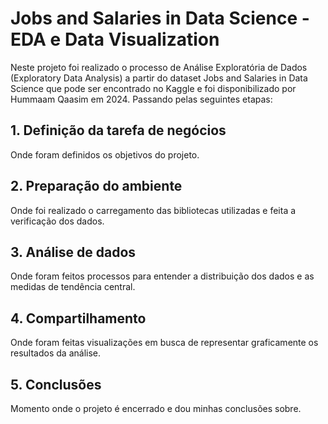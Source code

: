 # Jobs and Salaries in Data Science - EDA e Data Visualization

Neste projeto foi realizado o processo de Análise Exploratória de Dados (Exploratory Data Analysis) a partir do dataset Jobs and Salaries in Data Science que pode ser encontrado no Kaggle e foi disponibilizado por Hummaam Qaasim em 2024. Passando pelas seguintes etapas:

## 1. Definição da tarefa de negócios
Onde foram definidos os objetivos do projeto. 

## 2. Preparação do ambiente
Onde foi realizado o carregamento das bibliotecas utilizadas e feita a verificação dos dados.

## 3. Análise de dados
Onde foram feitos processos para entender a distribuição dos dados e as medidas de tendência central.

## 4. Compartilhamento
Onde foram feitas visualizações em busca de representar graficamente os resultados da análise.

## 5. Conclusões
Momento onde o projeto é encerrado e dou minhas conclusões sobre. 
